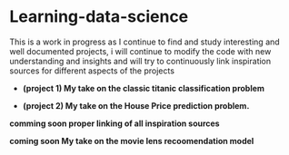 # Learning-data-science
 This is a work in progress as I continue to find and study interesting and well documented projects, i will continue to modify the code with new understanding and insights and will try to continuously link inspiration sources for different aspects of the projects 

* **(project 1) My take on the classic titanic classification problem**

* **(project 2) My take on the House Price prediction problem.**

**comming soon proper linking of all inspiration sources**

**coming soon My take on the movie lens recoomendation model**
